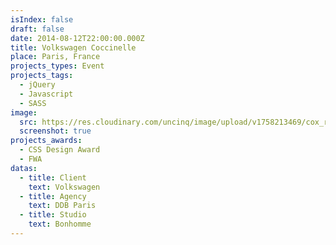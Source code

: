 ```yaml
---
isIndex: false
draft: false
date: 2014-08-12T22:00:00.000Z
title: Volkswagen Coccinelle
place: Paris, France
projects_types: Event
projects_tags:
  - jQuery
  - Javascript
  - SASS
image:
  src: https://res.cloudinary.com/uncinq/image/upload/v1758213469/cox_rkgtfd.png
  screenshot: true
projects_awards:
  - CSS Design Award
  - FWA
datas:
  - title: Client
    text: Volkswagen
  - title: Agency
    text: DDB Paris
  - title: Studio
    text: Bonhomme
---
```

